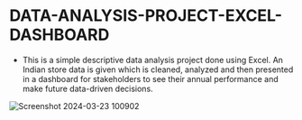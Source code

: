 # DATA-ANALYSIS-PROJECT-EXCEL-DASHBOARD

- This is a simple descriptive data analysis project done using Excel. An Indian store data is given which is cleaned, analyzed and then presented in a dashboard for stakeholders to see their annual performance and make future data-driven decisions.

![Screenshot 2024-03-23 100902](https://github.com/navadkarsujit/DATA-ANALYSIS-PROJECT-EXCEL-DASHBOARD/assets/144350681/313c4069-b8ea-4d9e-807f-ff09edcdb1d5)

